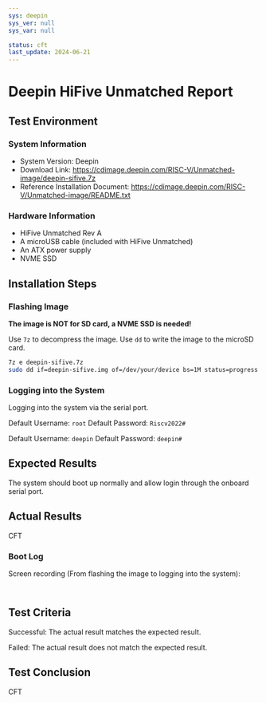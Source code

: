 ```yaml
---
sys: deepin
sys_ver: null
sys_var: null

status: cft
last_update: 2024-06-21
---
```


# Deepin HiFive Unmatched Report

## Test Environment

### System Information

- System Version: Deepin
- Download Link: https://cdimage.deepin.com/RISC-V/Unmatched-image/deepin-sifive.7z
- Reference Installation Document: https://cdimage.deepin.com/RISC-V/Unmatched-image/README.txt

### Hardware Information

- HiFive Unmatched Rev A
- A microUSB cable (included with HiFive Unmatched)
- An ATX power supply
- NVME SSD

## Installation Steps

### Flashing Image

**The image is NOT for SD card, a NVME SSD is needed!**

Use `7z` to decompress the image.
Use `dd` to write the image to the microSD card.

```bash
7z e deepin-sifive.7z
sudo dd if=deepin-sifive.img of=/dev/your/device bs=1M status=progress
```


### Logging into the System

Logging into the system via the serial port.

Default Username: `root`
Default Password: `Riscv2022#`

Default Username: `deepin`
Default Password: `deepin#`

## Expected Results

The system should boot up normally and allow login through the onboard serial port.

## Actual Results

CFT

### Boot Log

Screen recording (From flashing the image to logging into the system):


```log


```

## Test Criteria

Successful: The actual result matches the expected result.

Failed: The actual result does not match the expected result.

## Test Conclusion

CFT
